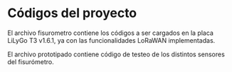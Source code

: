 # Códigos del proyecto #
El archivo fisurometro contiene los códigos a ser cargados en la placa LiLyGo T3 v1.6.1, ya con las funcionalidades LoRaWAN implementadas.

El archivo prototipado contiene código de testeo de los distintos sensores del fisurómetro.

